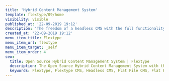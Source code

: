 ```yaml
---
title: 'Hybrid Content Management System'
template: flextype/09/home
visibility: visible
published_at: '22-09-2019 19:12'
description: 'The freedom of a headless CMS with the full functionality of a traditional CMS.'
created_at: '22-09-2019 19:12'
menu_item_title: Flextype
menu_item_url: flextype
menu_item_target: _self
menu_item_order: 4
seo:
  title: Open Source Hybrid Content Management System | Flextype
  description: The Open Source Hybrid Content Management System with the freedom of a headless CMS and with the full functionality of a traditional CMS
  keywords: Flextype, Flextype CMS, Headless CMS, Flat File CMS, Flat File Content Management System, PHP CMS, Content, Management, System, PHP, CMS
---
```

